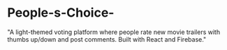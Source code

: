 # People-s-Choice-
"A light-themed voting platform where people rate new movie trailers with thumbs up/down and post comments. Built with React and Firebase."
 
